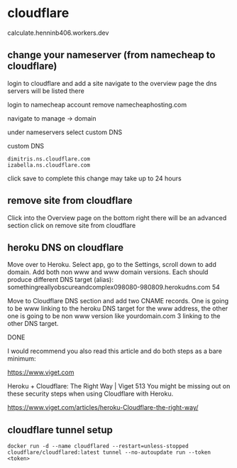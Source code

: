 # cloudflare
calculate.henninb406.workers.dev

## change your nameserver (from namecheap to cloudflare)

login to cloudflare and add a site
navigate to the overview page
the dns servers will be listed there

login to namecheap account
remove namecheaphosting.com

navigate to manage -> domain

under nameservers select custom DNS

custom DNS
```
dimitris.ns.cloudflare.com
izabella.ns.cloudflare.com
```
click save to complete
this change may take up to 24 hours



## remove site from cloudflare
Click into the Overview page
on the bottom right there will be an advanced section
click on remove site from cloudflare

## heroku DNS on cloudflare
Move over to Heroku.
Select app, go to the Settings, scroll down to add domain.
Add both non www and www domain versions.
Each should produce different DNS target (alias): somethingreallyobscureandcomplex098080-980809.herokudns.com 54

Move to Cloudflare DNS section and add two CNAME records.
One is going to be www linking to the heroku DNS target for the www address, the other one is going to be non www version like yourdomain.com 3 linking to the other DNS target.

DONE

I would recommend you also read this article and do both steps as a bare minimum:

https://www.viget.com

Heroku + Cloudflare: The Right Way | Viget 513
You might be missing out on these security steps when using Cloudflare with Heroku.

https://www.viget.com/articles/heroku-Cloudflare-the-right-way/

## cloudflare tunnel setup
```
docker run -d --name cloudflared --restart=unless-stopped cloudflare/cloudflared:latest tunnel --no-autoupdate run --token <token>
```
